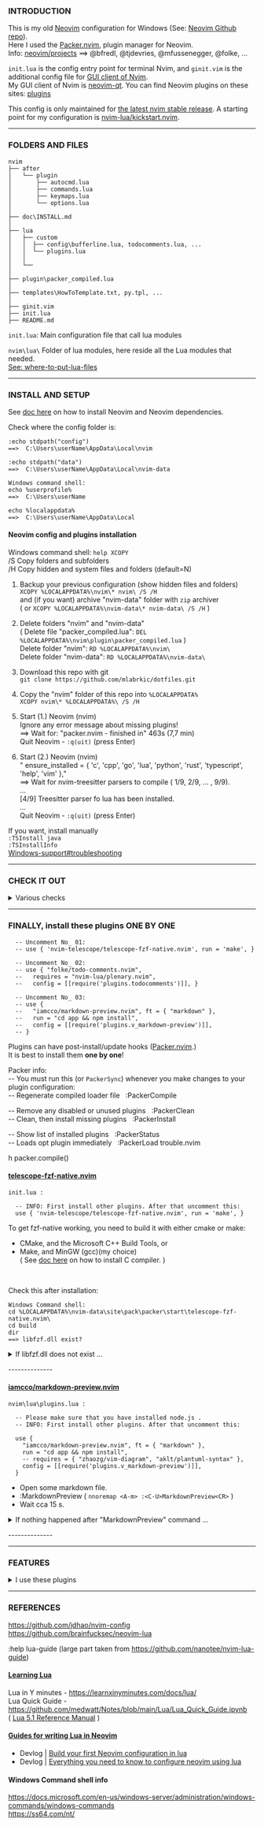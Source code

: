 
### INTRODUCTION

This is my old [Neovim](https://neovim.io) configuration for Windows (See: [Neovim Github repo](https://github.com/neovim/neovim)). <br>
Here I used the [Packer.nvim](https://github.com/wbthomason/packer.nvim), plugin manager for Neovim. <br>
Info:  [neovim/projects](https://github.com/neovim/neovim/projects?type=classic)  ==>  @bfredl, @tjdevries, @mfussenegger, @folke, ...


`init.lua` is the config entry point for terminal Nvim,
and `ginit.vim` is the additional config file for [GUI client of Nvim](https://github.com/neovim/neovim/wiki/Related-projects#gui). <br>
My GUI client of Nvim is [neovim-qt](https://github.com/equalsraf/neovim-qt).
You can find Neovim plugins on these sites:  [plugins](https://github.com/neovim/neovim/wiki/Related-projects#plugins)

This config is only maintained for [the latest nvim stable release](https://github.com/neovim/neovim/releases/tag/stable).
A starting point for my configuration is [nvim-lua/kickstart.nvim](https://github.com/nvim-lua/kickstart.nvim).

---

### FOLDERS AND FILES

```
nvim
├── after
│   └── plugin
│       ├── autocmd.lua
│       ├── commands.lua
│       ├── keymaps.lua
│       └── options.lua
│
├── doc\INSTALL.md
│
├── lua
│   ├── custom
│   │  ├── config\bufferline.lua, todocomments.lua, ...
│   │  └── plugins.lua
│   │
│   └── 
│
├── plugin\packer_compiled.lua
│
├── templates\HowToTemplate.txt, py.tpl, ...
│
├── ginit.vim
├── init.lua
├── README.md
```

`init.lua`: Main configuration file that call lua modules

`nvim\lua\` Folder of lua modules, here reside all the Lua modules that needed. <br>
[See: where-to-put-lua-files](https://github.com/nanotee/nvim-lua-guide#where-to-put-lua-files)


---

### INSTALL AND SETUP

See [doc here](nvim/doc/INSTALL.md) on how to install Neovim and Neovim dependencies.

Check where the config folder is:

```
:echo stdpath("config")
==>  C:\Users\userName\AppData\Local\nvim

:echo stdpath("data")
==>  C:\Users\userName\AppData\Local\nvim-data

Windows command shell:
echo %userprofile%
==>  C:\Users\userName

echo %localappdata%
==>  C:\Users\userName\AppData\Local
```

#### Neovim config and plugins installation

Windows command shell:  `help XCOPY` <br>
/S    Copy folders and subfolders <br>
/H    Copy hidden and system files and folders (default=N)

1. Backup your previous configuration (show hidden files and folders) <br>
`XCOPY %LOCALAPPDATA%\nvim\* nvim\ /S /H` <br>
and (if you want) archive "nvim-data" folder with `zip` archiver <br>
( or `XCOPY %LOCALAPPDATA%\nvim-data\* nvim-data\ /S /H` )

2. Delete folders "nvim" and "nvim-data"  
( Delete file "packer_compiled.lua":  `DEL %LOCALAPPDATA%\nvim\plugin\packer_compiled.lua` ) <br>
Delete folder "nvim":  `RD %LOCALAPPDATA%\nvim\` <br>
Delete folder "nvim-data":  `RD %LOCALAPPDATA%\nvim-data\`

3. Download this repo with git <br>
`git clone https://github.com/mlabrkic/dotfiles.git`

4. Copy the "nvim" folder of this repo into `%LOCALAPPDATA%` <br>
`XCOPY nvim\* %LOCALAPPDATA%\ /S /H`

5. Start (1.) Neovim (nvim) <br>
Ignore any error message about missing plugins! <br>
==> Wait for:   "packer.nvim - finished in" 463s (7,7 min) <br>
Quit Neovim -  `:q(uit)` (press Enter)

6. Start (2.) Neovim (nvim)  
"  ensure_installed = { 'c', 'cpp', 'go', 'lua', 'python', 'rust', 'typescript', 'help', 'vim' }," <br>
==> Wait for nvim-treesitter parsers to compile ( 1/9, 2/9, ... , 9/9). <br>
... <br>
[4/9] Treesitter parser fo lua has been installed. <br>
... <br>
Quit Neovim -  `:q(uit)` (press Enter)

If you want, install manually <br>
`:TSInstall java` <br>
`:TSInstallInfo` <br>
[Windows-support#troubleshooting](https://github.com/nvim-treesitter/nvim-treesitter/wiki/Windows-support#troubleshooting)


---

### CHECK IT OUT

<details>
<summary>Various checks</summary>

#### LSP check

Open a source file of one of the supported languages with Neovim, and run command "LspInfo" for testing the LSP support. <br>
`:LspInfo`

#### Keymaps check

```
:echo mapcheck('<F4>', 'n')
:echo hasmapto('set relativenumber!<CR>', 'n')
```

#### Configuration check

Open nvim and run command "checkhealth", you should not see any error in the output (except for the one related to the Python 2 interpreter if don't have it): <br>
`:checkhealth`

</details>

---

### FINALLY, install these plugins **ONE BY ONE**

```
  -- Uncomment No_ 01:
  -- use { 'nvim-telescope/telescope-fzf-native.nvim', run = 'make', }

  -- Uncomment No_ 02:
  -- use { "folke/todo-comments.nvim",
  --   requires = "nvim-lua/plenary.nvim",
  --   config = [[require('plugins.todocomments')]], }

  -- Uncomment No_ 03:
  -- use {
  --   "iamcco/markdown-preview.nvim", ft = { "markdown" },
  --   run = "cd app && npm install",
  --   config = [[require('plugins.v_markdown-preview')]],
  -- }
```

Plugins can have post-install/update hooks ([Packer.nvim](https://github.com/wbthomason/packer.nvim).) <br>
It is best to install them **one by one**!

Packer info: <br>
-- You must run this (or `PackerSync`) whenever you make changes to your plugin configuration: <br>
-- Regenerate compiled loader file &nbsp; :PackerCompile

-- Remove any disabled or unused plugins &nbsp; :PackerClean <br>
-- Clean, then install missing plugins &nbsp; :PackerInstall

-- Show list of installed plugins &nbsp; :PackerStatus <br>
-- Loads opt plugin immediately &nbsp; :PackerLoad trouble.nvim

h packer.compile()



#### [telescope-fzf-native.nvim](https://github.com/nvim-telescope/telescope-fzf-native.nvim)

```
init.lua :

  -- INFO: First install other plugins. After that uncomment this:
  use { 'nvim-telescope/telescope-fzf-native.nvim', run = 'make', }
```

To get fzf-native working, you need to build it with either cmake or make: <br>
* CMake, and the Microsoft C++ Build Tools, or <br>
* Make, and MinGW (gcc)(my choice) <br>
( See [doc here](nvim/doc/INSTALL.md#6-c-compiler) on how to install C compiler. )

<br>

Check this after installation:

```
Windows Command shell:
cd %LOCALAPPDATA%\nvim-data\site\pack\packer\start\telescope-fzf-native.nvim\
cd build
dir
==> libfzf.dll exist?
```

<details>
<summary>If libfzf.dll does not exist ...</summary>

<br>

A)
Check for "make" (in Neovim): <br>
:echo executable("make") <br>
or <br>
:lua print(vim.fn.executable('make'))

```
Windows Command shell:
make -v
make -h
```

<br>

B)
If you have "make":

```
Windows Command shell:
cd %LOCALAPPDATA%\nvim-data\site\pack\packer\start\telescope-fzf-native.nvim\
dir

make
```

<br>

C)
If you don't have a "make":

```
Windows Command shell:
cd %LOCALAPPDATA%\nvim-data\site\pack\packer\start\telescope-fzf-native.nvim\

mkdir build
gcc -O3 -Wall -Werror -fpic -std=gnu99 -shared src/fzf.c -o build/libfzf.dll

-->
telescope-fzf-native.nvim\build\libfzf.dll
```

<br>

NOTE:
If you want to uninstall this plugin later ...

* First delete the "build" folder: <br>
cd %LOCALAPPDATA%\nvim-data\site\pack\packer\start\telescope-fzf-native.nvim\ <br>
RD build\

* Uninstall this plugin (Comment plugin in "init.lua", PackerCompile, PackerClean)

</details>

\--------------

#### [iamcco/markdown-preview.nvim](https://github.com/iamcco/markdown-preview.nvim)

```
nvim\lua\plugins.lua :

  -- Please make sure that you have installed node.js .
  -- INFO: First install other plugins. After that uncomment this:

  use {
    "iamcco/markdown-preview.nvim", ft = { "markdown" },
    run = "cd app && npm install",
    -- requires = { "zhaozg/vim-diagram", "aklt/plantuml-syntax" },
    config = [[require('plugins.v_markdown-preview')]],
  }
```

* Open some markdown file.
* :MarkdownPreview ( `nnoremap <A-m> :<C-U>MarkdownPreview<CR>` )
* Wait cca 15 s.

<details>
<summary>If nothing happened after "MarkdownPreview" command ...</summary>

<br>

Nothing happened after "MarkdownPreview" command. No page opened in browser. <br>
Check for errors `:messages`

Please make sure that you have installed node.js ( `node --version` ). <br>
If there are errors, then uninstall the plugin, and repeat everything.

</details>

\--------------

---

### FEATURES

<details>
<summary>I use these plugins</summary>

+ Plugin management via [Packer.nvim](https://github.com/wbthomason/packer.nvim).
+ Code, snippet, word auto-completion via [nvim-cmp](https://github.com/hrsh7th/nvim-cmp).
+ Language server protocol (LSP) support via [nvim-lspconfig](https://github.com/neovim/nvim-lspconfig).
+ Git integration via [vim-fugitive](https://github.com/tpope/vim-fugitive).
+ [gitsigns](https://github.com/lewis6991/gitsigns.nvim) - Super fast git decorations implemented purely in lua/teal
+ Smarter and faster matching pair management (add, replace or delete) via [vim-sandwich](https://github.com/machakann/vim-sandwich).
+ Fast buffer jump via [hop.nvim](https://github.com/phaazon/hop.nvim).
+ Beautiful statusline via [lualine.nvim](https://github.com/nvim-lualine/lualine.nvim).
+ Show search index and count with [nvim-hlslens](https://github.com/kevinhwang91/nvim-hlslens).
+ Command line auto-completion via [wilder.nvim](https://github.com/gelguy/wilder.nvim).
+ Code highlighting via [nvim-treesitter](https://github.com/nvim-treesitter/nvim-treesitter).
+ Markdown writing and previewing via [vim-markdown](https://github.com/preservim/vim-markdown) and [markdown-preview.nvim](https://github.com/iamcco/markdown-preview.nvim).
+ [LuaSnip](https://github.com/L3MON4D3/LuaSnip) - Snippet Engine for Neovim written in Lua
+ [indentBlankline](https://github.com/lukas-reineke/indent-blankline.nvim) - Adds indentation guides to all lines (including empty lines)
+ [nvim-autopairs](https://github.com/windwp/nvim-autopairs) - A super powerful autopairs for Neovim
+ ......

</details>

---

### REFERENCES

https://github.com/jdhao/nvim-config <br>
https://github.com/brainfucksec/neovim-lua

:help lua-guide  (large part taken from https://github.com/nanotee/nvim-lua-guide)

#### [Learning Lua](https://github.com/nanotee/nvim-lua-guide#learning-lua)

Lua in Y minutes - https://learnxinyminutes.com/docs/lua/ <br>
Lua Quick Guide - https://github.com/medwatt/Notes/blob/main/Lua/Lua_Quick_Guide.ipynb <br>
( [Lua 5.1 Reference Manual](https://www.lua.org/manual/5.1/) )

#### [Guides for writing Lua in Neovim](https://github.com/nanotee/nvim-lua-guide#existing-tutorials-for-writing-lua-in-neovim)

+ Devlog | [Build your first Neovim configuration in lua](https://vonheikemen.github.io/devlog/tools/build-your-first-lua-config-for-neovim/)
+ Devlog | [Everything you need to know to configure neovim using lua](https://vonheikemen.github.io/devlog/tools/configuring-neovim-using-lua/)

#### Windows Command shell info

https://docs.microsoft.com/en-us/windows-server/administration/windows-commands/windows-commands <br>
https://ss64.com/nt/


